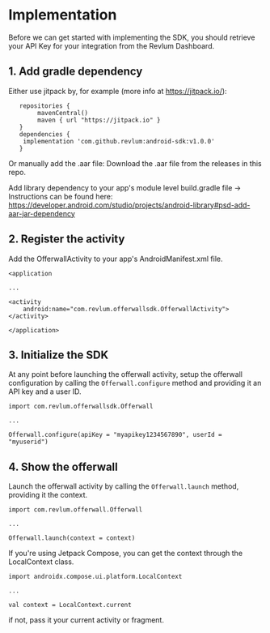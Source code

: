 # Implementation

Before we can get started with implementing the SDK, you should retrieve your API Key for your integration from the Revlum Dashboard.

## 1. Add gradle dependency
Either use jitpack by, for example (more info at https://jitpack.io/):

```
   repositories {
        mavenCentral()
        maven { url "https://jitpack.io" }
   }
   dependencies {
	implementation 'com.github.revlum:android-sdk:v1.0.0'
   }

```

Or manually add the .aar file:
  Download the .aar file from the releases in this repo.

  Add library dependency to your app's module level build.gradle file -> Instructions can be found here:
  https://developer.android.com/studio/projects/android-library#psd-add-aar-jar-dependency
  

## 2. Register the activity

  Add the OfferwallActivity to your app's AndroidManifest.xml file.
```
<application

...

<activity
	android:name="com.revlum.offerwallsdk.OfferwallActivity">
</activity>

</application>
```
  

## 3. Initialize the SDK

At any point before launching the offerwall activity, setup the offerwall configuration by calling the `Offerwall.configure` method and providing it an API key and a user ID.
```
import com.revlum.offerwallsdk.Offerwall

...

Offerwall.configure(apiKey = "myapikey1234567890", userId = "myuserid")
```
  

## 4. Show the offerwall

Launch the offerwall activity by calling the `Offerwall.launch` method, providing it the context.
```
import com.revlum.offerwall.Offerwall

...

Offerwall.launch(context = context)
```
  

If you're using Jetpack Compose, you can get the context through the LocalContext class.

```
import androidx.compose.ui.platform.LocalContext

...

val context = LocalContext.current
```

if not, pass it your current activity or fragment.
    
